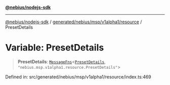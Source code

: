 [**@nebius/nodejs-sdk**](../../../../../../README.md)

---

[@nebius/nodejs-sdk](../../../../../../README.md) / [generated/nebius/msp/v1alpha1/resource](../README.md) / PresetDetails

# Variable: PresetDetails

> **PresetDetails**: [`MessageFns`](../../../../../../runtime/protos/core/interfaces/MessageFns.md)\<[`PresetDetails`](../interfaces/PresetDetails.md), `"nebius.msp.v1alpha1.resource.PresetDetails"`\>

Defined in: src/generated/nebius/msp/v1alpha1/resource/index.ts:469
